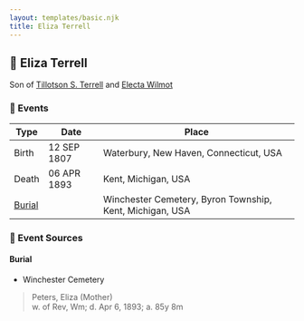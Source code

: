 ```yaml
---
layout: templates/basic.njk
title: Eliza Terrell
---
```

## 🔵 Eliza Terrell

Son of [Tillotson S. Terrell](/people/2/25548435) and [Electa Wilmot](/people/7/77370498)

### 📆 Events

Type | Date | Place
------ | ------ | ------
Birth | 12 SEP 1807 | Waterbury, New Haven, Connecticut, USA
Death | 06 APR 1893 | Kent, Michigan, USA
[Burial](#event-2) |  | Winchester Cemetery, Byron Township, Kent, Michigan, USA

### 📰 Event Sources

#### <a id="event-2"></a> Burial
* Winchester Cemetery
>   
  > Peters, Eliza (Mother)  
  > w. of Rev, Wm; d. Apr 6, 1893; a. 85y 8m